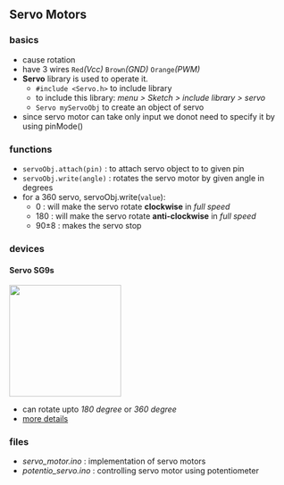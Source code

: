 ## Servo Motors

### basics
- cause rotation
- have 3 wires `Red`_(Vcc)_ `Brown`_(GND)_ `Orange`_(PWM)_
- **Servo** library is used to operate it.
    - `#include <Servo.h>` to include library
    - to include this library: _menu > Sketch > include library > servo_
    - `Servo myServoObj` to create an object of servo
- since servo motor can take only input we donot need to specify it by using pinMode()

### functions
- `servoObj.attach(pin)` : to attach servo object to to given pin
- `servoObj.write(angle)` : rotates the servo motor by given angle in degrees
- for a 360 servo, servoObj.write(`value`):
    - 0 : will make the servo rotate __clockwise__ in _full speed_
    - 180 : will make the servo rotate __anti-clockwise__ in _full speed_
    - 90±8 : makes the servo stop

### devices

#### Servo SG9s
<img src="https://m.media-amazon.com/images/I/61QV8ocKmPL._AC_UF894,1000_QL80_.jpg" height="200"/>

- can rotate upto _180 degree_ or _360 degree_
- [more details](https://docs.arduino.cc/learn/electronics/servo-motors/)

### files
- *servo_motor.ino* : implementation of servo motors
- *potentio_servo.ino* : controlling servo motor using potentiometer